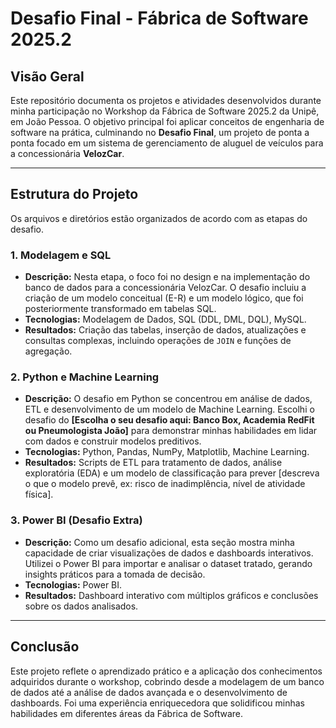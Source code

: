 # Desafio Final - Fábrica de Software 2025.2

## Visão Geral

Este repositório documenta os projetos e atividades desenvolvidos durante minha participação no Workshop da Fábrica de Software 2025.2 da Unipê, em João Pessoa. O objetivo principal foi aplicar conceitos de engenharia de software na prática, culminando no **Desafio Final**, um projeto de ponta a ponta focado em um sistema de gerenciamento de aluguel de veículos para a concessionária **VelozCar**.

---

## Estrutura do Projeto

Os arquivos e diretórios estão organizados de acordo com as etapas do desafio.

### 1. Modelagem e SQL

* **Descrição:** Nesta etapa, o foco foi no design e na implementação do banco de dados para a concessionária VelozCar. O desafio incluiu a criação de um modelo conceitual (E-R) e um modelo lógico, que foi posteriormente transformado em tabelas SQL.
* **Tecnologias:** Modelagem de Dados, SQL (DDL, DML, DQL), MySQL.
* **Resultados:** Criação das tabelas, inserção de dados, atualizações e consultas complexas, incluindo operações de `JOIN` e funções de agregação.

### 2. Python e Machine Learning

* **Descrição:** O desafio em Python se concentrou em análise de dados, ETL e desenvolvimento de um modelo de Machine Learning. Escolhi o desafio do **[Escolha o seu desafio aqui: Banco Box, Academia RedFit ou Pneumologista João]** para demonstrar minhas habilidades em lidar com dados e construir modelos preditivos.
* **Tecnologias:** Python, Pandas, NumPy, Matplotlib, Machine Learning.
* **Resultados:** Scripts de ETL para tratamento de dados, análise exploratória (EDA) e um modelo de classificação para prever [descreva o que o modelo prevê, ex: risco de inadimplência, nível de atividade física].

### 3. Power BI (Desafio Extra)

* **Descrição:** Como um desafio adicional, esta seção mostra minha capacidade de criar visualizações de dados e dashboards interativos. Utilizei o Power BI para importar e analisar o dataset tratado, gerando insights práticos para a tomada de decisão.
* **Tecnologias:** Power BI.
* **Resultados:** Dashboard interativo com múltiplos gráficos e conclusões sobre os dados analisados.

---

## Conclusão

Este projeto reflete o aprendizado prático e a aplicação dos conhecimentos adquiridos durante o workshop, cobrindo desde a modelagem de um banco de dados até a análise de dados avançada e o desenvolvimento de dashboards. Foi uma experiência enriquecedora que solidificou minhas habilidades em diferentes áreas da Fábrica de Software.
